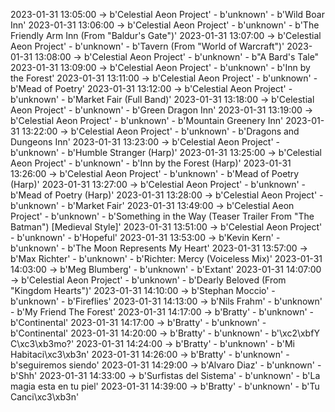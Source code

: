 2023-01-31 13:05:00 -> b'Celestial Aeon Project' - b'unknown' - b'Wild Boar Inn'
2023-01-31 13:06:00 -> b'Celestial Aeon Project' - b'unknown' - b'The Friendly Arm Inn (From "Baldur\'s Gate")'
2023-01-31 13:07:00 -> b'Celestial Aeon Project' - b'unknown' - b'Tavern (From "World of Warcraft")'
2023-01-31 13:08:00 -> b'Celestial Aeon Project' - b'unknown' - b"A Bard's Tale"
2023-01-31 13:09:00 -> b'Celestial Aeon Project' - b'unknown' - b'Inn by the Forest'
2023-01-31 13:11:00 -> b'Celestial Aeon Project' - b'unknown' - b'Mead of Poetry'
2023-01-31 13:12:00 -> b'Celestial Aeon Project' - b'unknown' - b'Market Fair (Full Band)'
2023-01-31 13:18:00 -> b'Celestial Aeon Project' - b'unknown' - b'Green Dragon Inn'
2023-01-31 13:19:00 -> b'Celestial Aeon Project' - b'unknown' - b'Mountain Greenery Inn'
2023-01-31 13:22:00 -> b'Celestial Aeon Project' - b'unknown' - b'Dragons and Dungeons Inn'
2023-01-31 13:23:00 -> b'Celestial Aeon Project' - b'unknown' - b'Humble Stranger (Harp)'
2023-01-31 13:25:00 -> b'Celestial Aeon Project' - b'unknown' - b'Inn by the Forest (Harp)'
2023-01-31 13:26:00 -> b'Celestial Aeon Project' - b'unknown' - b'Mead of Poetry (Harp)'
2023-01-31 13:27:00 -> b'Celestial Aeon Project' - b'unknown' - b'Mead of Poetry (Harp)'
2023-01-31 13:28:00 -> b'Celestial Aeon Project' - b'unknown' - b'Market Fair'
2023-01-31 13:49:00 -> b'Celestial Aeon Project' - b'unknown' - b'Something in the Way (Teaser Trailer From "The Batman") [Medieval Style]'
2023-01-31 13:51:00 -> b'Celestial Aeon Project' - b'unknown' - b'Hopeful'
2023-01-31 13:53:00 -> b'Kevin Kern' - b'unknown' - b'The Moon Represents My Heart'
2023-01-31 13:57:00 -> b'Max Richter' - b'unknown' - b'Richter: Mercy (Voiceless Mix)'
2023-01-31 14:03:00 -> b'Meg Blumberg' - b'unknown' - b'Extant'
2023-01-31 14:07:00 -> b'Celestial Aeon Project' - b'unknown' - b'Dearly Beloved (From "Kingdom Hearts")'
2023-01-31 14:10:00 -> b'Stephan Moccio' - b'unknown' - b'Fireflies'
2023-01-31 14:13:00 -> b'Nils Frahm' - b'unknown' - b'My Friend The Forest'
2023-01-31 14:17:00 -> b'Bratty' - b'unknown' - b'Continental'
2023-01-31 14:17:00 -> b'Bratty' - b'unknown' - b'Continental'
2023-01-31 14:20:00 -> b'Bratty' - b'unknown' - b'\xc2\xbfY C\xc3\xb3mo?'
2023-01-31 14:24:00 -> b'Bratty' - b'unknown' - b'Mi Habitaci\xc3\xb3n'
2023-01-31 14:26:00 -> b'Bratty' - b'unknown' - b'seguiremos siendo'
2023-01-31 14:29:00 -> b'Alvaro Diaz' - b'unknown' - b'Shh'
2023-01-31 14:33:00 -> b'Surfistas del Sistema' - b'unknown' - b'La magia esta en tu piel'
2023-01-31 14:39:00 -> b'Bratty' - b'unknown' - b'Tu Canci\xc3\xb3n'
